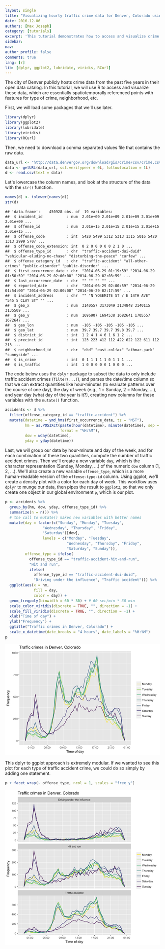 ```yaml
---
layout: single
title: "Visualizing hourly traffic crime data for Denver, Colorado using R, dplyr, and ggplot"
date: 2016-12-06
authors: [Max Joseph]
category: [tutorials]
excerpt: 'This tutorial demonstrates how to access and visualize crime data for Denver, Colorado.'
sidebar:
nav:
author_profile: false
comments: true
lang: [r]
lib: [dplyr, ggplot2, lubridate, viridis, RCurl]
---
```


The city of Denver publicly hosts crime data from the past five years in their open data catalog. In this tutorial, we will use R to access and visualize these data, which are essentially spatiotemporally referenced points with features for type of crime, neighborhood, etc.

First, we will load some packages that we'll use later.

``` r
library(dplyr)
library(ggplot2)
library(lubridate)
library(viridis)
library(RCurl)
```

Then, we need to download a comma separated values file that contains the raw data.

``` r
data_url <- "http://data.denvergov.org/download/gis/crime/csv/crime.csv"
data <- getURL(data_url, ssl.verifypeer = 0L, followlocation = 1L)
d <- read.csv(text = data)
```

Let's lowercase the column names, and look at the structure of the data with the `str()` function.

``` r
names(d) <- tolower(names(d))
str(d)
```

    ## 'data.frame':    450928 obs. of  19 variables:
    ##  $ incident_id           : num  2.01e+09 2.01e+09 2.01e+09 2.01e+09 2.01e+09 ...
    ##  $ offense_id            : num  2.01e+15 2.01e+15 2.01e+15 2.01e+15 2.01e+15 ...
    ##  $ offense_code          : int  5420 5499 5312 5313 1315 5016 5420 1313 2999 5707 ...
    ##  $ offense_code_extension: int  0 2 0 0 0 0 0 2 1 0 ...
    ##  $ offense_type_id       : chr  "traffic-accident-dui-duid" "vehicular-eluding-no-chase" "disturbing-the-peace" "curfew" ...
    ##  $ offense_category_id   : chr  "traffic-accident" "all-other-crimes" "public-disorder" "public-disorder" ...
    ##  $ first_occurrence_date : chr  "2014-06-29 01:19:59" "2014-06-29 01:50:59" "2014-06-29 02:00:00" "2014-06-29 02:03:59" ...
    ##  $ last_occurrence_date  : chr  "" "" "" "" ...
    ##  $ reported_date         : chr  "2014-06-29 02:00:59" "2014-06-29 01:54:00" "2014-06-29 02:00:00" "2014-06-29 02:17:59" ...
    ##  $ incident_address      : chr  "" "N YOSEMITE ST / E 14TH AVE" "545 S CLAY ST" "" ...
    ##  $ geo_x                 : num  3140557 3173049 3134848 3140115 3135509 ...
    ##  $ geo_y                 : num  1696907 1694538 1682641 1705557 1672647 ...
    ##  $ geo_lon               : num  -105 -105 -105 -105 -105 ...
    ##  $ geo_lat               : num  39.7 39.7 39.7 39.8 39.7 ...
    ##  $ district_id           : int  1 2 4 1 4 6 1 6 1 2 ...
    ##  $ precinct_id           : int  123 223 412 112 422 622 122 611 112 213 ...
    ##  $ neighborhood_id       : chr  "cbd" "east-colfax" "athmar-park" "sunnyside" ...
    ##  $ is_crime              : int  0 1 1 1 1 1 0 1 1 1 ...
    ##  $ is_traffic            : int  1 0 0 0 0 0 1 0 0 0 ...

The code below uses the `dplyr` package to subset the data to only include traffic accident crimes (`filter(...)`), and parses the date/time column so that we can extract quantities like hour-minutes (to evaluate patterns over the course of one day), the day of week (e.g., 1 = Sunday, 2 = Monday, ...), and year day (what day of the year is it?), creating new columns for these variables with the `mutate()` function.

``` r
accidents <- d %>%
  filter(offense_category_id == "traffic-accident") %>%
  mutate(datetime = ymd_hms(first_occurrence_date, tz = "MST"),
         hm = as.POSIXct(paste(hour(datetime), minute(datetime), sep = ":"),
                         format = "%H:%M"),
         dow = wday(datetime),
         yday = yday(datetime))
```

Last, we will group our data by hour-minute and day of the week, and for each combination of these two quantities, compute the number of traffic accident crimes. Then we'll create a new variable `day`, which is the character representation (Sunday, Monday, ...) of the numeric `dow` column (1, 2, ...). We'll also create a new variable `offense_type`, which is a more human-readable version of the `offense-type-id` column. Using ggplot, we'll create a density plot with a color for each day of week. This workflow uses `dplyr` to munge our data, then pipes the result to `ggplot2`, so that we only create one object in our global environment `p`, which is our plot.

``` r
p <- accidents %>%
  group_by(hm, dow, yday, offense_type_id) %>%
  summarize(n = n()) %>%
  # the call to mutate() makes new variables with better names
  mutate(day = factor(c("Sunday", "Monday", "Tuesday",
                 "Wednesday", "Thursday", "Friday",
                 "Saturday")[dow],
                 levels = c("Monday", "Tuesday",
                            "Wednesday", "Thursday", "Friday",
                            "Saturday", "Sunday")),
         offense_type = ifelse(
           offense_type_id == "traffic-accident-hit-and-run",
           "Hit and run",
           ifelse(
             offense_type_id == "traffic-accident-dui-duid",
             "Driving under the influence", "Traffic accident"))) %>%
  ggplot(aes(x = hm,
             fill = day,
             color = day)) +
  geom_freqpoly(binwidth = 60 * 30) + # 60 sec/min * 30 min
  scale_color_viridis(discrete = TRUE, "", direction = -1) +
  scale_fill_viridis(discrete = TRUE, "", direction = -1) +
  xlab("Time of day") +
  ylab("Frequency") +
  ggtitle("Traffic crimes in Denver, Colorado") +
  scale_x_datetime(date_breaks = "4 hours", date_labels = "%H:%M")
p
```

![Traffic accident data for each hour in Denver, CO](/images/visualize-denver-colorado-traffic-crime_files/plot-hourly-1.png)

This dplyr to ggplot approach is extremely modular. If we wanted to see this plot for each type of traffic accident crime, we could do so simply by adding one statement.

``` r
p + facet_wrap(~ offense_type, ncol = 1, scales = "free_y")
```

![Traffic crime data by type](/images/visualize-denver-colorado-traffic-crime_files/facet-by-group-1.png)

